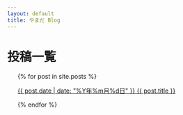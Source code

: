 ```yaml
---
layout: default
title: やまだ Blog
---
```

# 投稿一覧

<ul>
  {% for post in site.posts %}
    <p>
      <a href="{{ site.baseurl }}/{{ post.url }}">{{ post.date | date: "%Y年%m月%d日" }} {{ post.title }}</a>
    </p>
  {% endfor %}
</ul>
